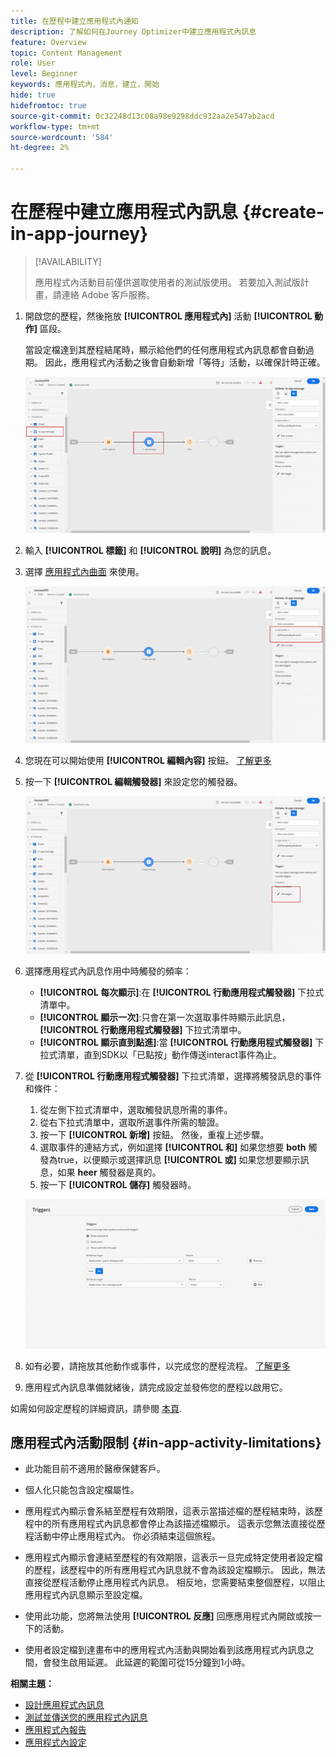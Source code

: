```yaml
---
title: 在歷程中建立應用程式內通知
description: 了解如何在Journey Optimizer中建立應用程式內訊息
feature: Overview
topic: Content Management
role: User
level: Beginner
keywords: 應用程式內，消息，建立，開始
hide: true
hidefromtoc: true
source-git-commit: 0c32248d13c08a98e9298ddc932aa2e547ab2acd
workflow-type: tm+mt
source-wordcount: '584'
ht-degree: 2%

---
```


# 在歷程中建立應用程式內訊息 {#create-in-app-journey}

>[!AVAILABILITY]
>
>應用程式內活動目前僅供選取使用者的測試版使用。 若要加入測試版計畫，請連絡 Adobe 客戶服務。

1. 開啟您的歷程，然後拖放 **[!UICONTROL 應用程式內]** 活動 **[!UICONTROL 動作]** 區段。

   當設定檔達到其歷程結尾時，顯示給他們的任何應用程式內訊息都會自動過期。 因此，應用程式內活動之後會自動新增「等待」活動，以確保計時正確。

   ![](assets/in_app_journey_1.png)

1. 輸入 **[!UICONTROL 標籤]** 和 **[!UICONTROL 說明]** 為您的訊息。

1. 選擇 [應用程式內曲面](inapp-configuration.md) 來使用。

   ![](assets/in_app_journey_2.png)

1. 您現在可以開始使用 **[!UICONTROL 編輯內容]** 按鈕。 [了解更多](design-in-app.md)

1. 按一下 **[!UICONTROL 編輯觸發器]** 來設定您的觸發器。

   ![](assets/in_app_journey_4.png)

1. 選擇應用程式內訊息作用中時觸發的頻率：

   * **[!UICONTROL 每次顯示]**:在 **[!UICONTROL 行動應用程式觸發器]** 下拉式清單中。
   * **[!UICONTROL 顯示一次]**:只會在第一次選取事件時顯示此訊息， **[!UICONTROL 行動應用程式觸發器]** 下拉式清單中。
   * **[!UICONTROL 顯示直到點進]**:當 **[!UICONTROL 行動應用程式觸發器]** 下拉式清單，直到SDK以「已點按」動作傳送interact事件為止。

1. 從 **[!UICONTROL 行動應用程式觸發器]** 下拉式清單，選擇將觸發訊息的事件和條件：

   1. 從左側下拉式清單中，選取觸發訊息所需的事件。
   1. 從右下拉式清單中，選取所選事件所需的驗證。
   1. 按一下 **[!UICONTROL 新增]** 按鈕。 然後，重複上述步驟。
   1. 選取事件的連結方式，例如選擇 **[!UICONTROL 和]** 如果您想要 **both** 觸發為true，以便顯示或選擇訊息 **[!UICONTROL 或]** 如果您想要顯示訊息，如果 **heer** 觸發器是真的。
   1. 按一下 **[!UICONTROL 儲存]** 觸發器時。

   ![](assets/in_app_journey_3.png)

1. 如有必要，請拖放其他動作或事件，以完成您的歷程流程。 [了解更多](../building-journeys/about-journey-activities.md)

1. 應用程式內訊息準備就緒後，請完成設定並發佈您的歷程以啟用它。

如需如何設定歷程的詳細資訊，請參閱 [本頁](../building-journeys/journey-gs.md).

## 應用程式內活動限制 {#in-app-activity-limitations}

* 此功能目前不適用於醫療保健客戶。

* 個人化只能包含設定檔屬性。

* 應用程式內顯示會系結至歷程有效期限，這表示當描述檔的歷程結束時，該歷程中的所有應用程式內訊息都會停止為該描述檔顯示。 這表示您無法直接從歷程活動中停止應用程式內。 你必須結束這個旅程。
* 應用程式內顯示會連結至歷程的有效期限，這表示一旦完成特定使用者設定檔的歷程，該歷程中的所有應用程式內訊息就不會為該設定檔顯示。 因此，無法直接從歷程活動停止應用程式內訊息。 相反地，您需要結束整個歷程，以阻止應用程式內訊息顯示至設定檔。

* 使用此功能，您將無法使用 **[!UICONTROL 反應]** 回應應用程式內開啟或按一下的活動。

* 使用者設定檔到達畫布中的應用程式內活動與開始看到該應用程式內訊息之間，會發生啟用延遲。 此延遲的範圍可從15分鐘到1小時。

**相關主題：**

* [設計應用程式內訊息](design-in-app.md)
* [測試並傳送您的應用程式內訊息](send-in-app.md)
* [應用程式內報告](../reports/campaign-global-report.md#inapp-report)
* [應用程式內設定](inapp-configuration.md)